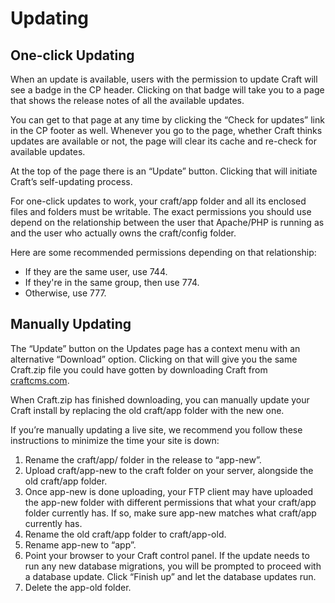 # Updating

## One-click Updating

When an update is available, users with the permission to update Craft will see a badge in the CP header. Clicking on that badge will take you to a page that shows the release notes of all the available updates.

You can get to that page at any time by clicking the “Check for updates” link in the CP footer as well. Whenever you go to the page, whether Craft thinks updates are available or not, the page will clear its cache and re-check for available updates.

At the top of the page there is an “Update” button. Clicking that will initiate Craft’s self-updating process.

For one-click updates to work, your craft/app folder and all its enclosed files and folders must be writable. The exact permissions you should use depend on the relationship between the user that Apache/PHP is running as and the user who actually owns the craft/config folder.

Here are some recommended permissions depending on that relationship:

* If they are the same user, use 744.
* If they're in the same group, then use 774.
* Otherwise, use 777.


## Manually Updating

The “Update” button on the Updates page has a context menu with an alternative “Download” option. Clicking on that will give you the same Craft.zip file you could have gotten by downloading Craft from [craftcms.com](https://craftcms.com).

When Craft.zip has finished downloading, you can manually update your Craft install by replacing the old craft/app folder with the new one.

If you’re manually updating a live site, we recommend you follow these instructions to minimize the time your site is down:

1. Rename the craft/app/ folder in the release to “app-new”.
2. Upload craft/app-new to the craft folder on your server, alongside the old craft/app folder.
3. Once app-new is done uploading, your FTP client may have uploaded the app-new folder with different permissions that what your craft/app folder currently has. If so, make sure app-new matches what craft/app currently has.
4. Rename the old craft/app folder to craft/app-old.
5. Rename app-new to “app”.
6. Point your browser to your Craft control panel. If the update needs to run any new database migrations, you will be prompted to proceed with a database update. Click “Finish up” and let the database updates run.
7. Delete the app-old folder.